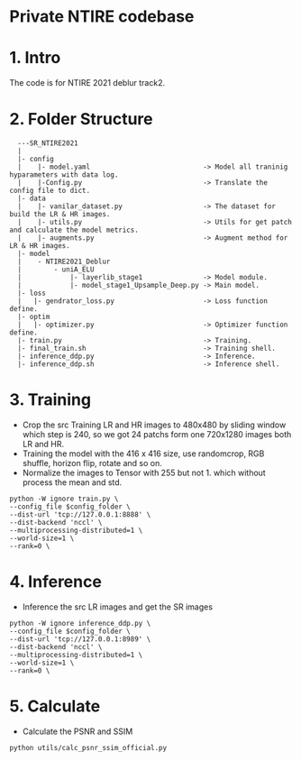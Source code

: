 # Private NTIRE codebase

# 1. Intro
The code is for NTIRE 2021 deblur track2.

# 2. Folder Structure
```
  ---SR_NTIRE2021
  |
  |- config
  |    |- model.yaml                            -> Model all traninig hyparameters with data log.
  |    |-Config.py                              -> Translate the config file to dict.
  |- data
  |    |- vanilar_dataset.py                    -> The dataset for build the LR & HR images.
  |    |- utils.py                              -> Utils for get patch and calculate the model metrics.
  |    |- augments.py                           -> Augment method for LR & HR images.
  |- model
  |    - NTIRE2021_Deblur
  |        - uniA_ELU
  |            |- layerlib_stage1               -> Model module.
  |            |- model_stage1_Upsample_Deep.py -> Main model.
  |- loss
  |   |- gendrator_loss.py                      -> Loss function define.
  |- optim
  |   |- optimizer.py                           -> Optimizer function define.
  |- train.py                                   -> Training.
  |- final_train.sh                             -> Training shell.
  |- inference_ddp.py                           -> Inference.
  |- inference_ddp.sh                           -> Inference shell.

```
# 3. Training
- Crop the src Training LR and HR images to 480x480 by sliding window which step is 240, so we got 24 patchs form one 720x1280 images both LR and HR.
- Training the model with the 416 x 416 size, use randomcrop, RGB shuffle, horizon flip, rotate and so on.
- Normalize the images to Tensor with 255 but not 1. which without process the mean and std.
```shell
python -W ignore train.py \
--config_file $config_folder \
--dist-url 'tcp://127.0.0.1:8888' \
--dist-backend 'nccl' \
--multiprocessing-distributed=1 \
--world-size=1 \
--rank=0 \
```
# 4. Inference
- Inference the src LR images and get the SR images
```shell
python -W ignore inference_ddp.py \
--config_file $config_folder \
--dist-url 'tcp://127.0.0.1:8989' \
--dist-backend 'nccl' \
--multiprocessing-distributed=1 \
--world-size=1 \
--rank=0 \
```

# 5. Calculate
- Calculate the PSNR and SSIM
```
python utils/calc_psnr_ssim_official.py
```

